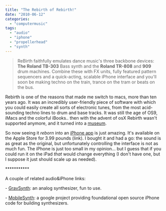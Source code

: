 ```yaml
---
title: "The Rebirth of Rebirth!"
date: "2010-06-12"
categories: 
  - "computermusic"
tags: 
  - "audio"
  - "iphone"
  - "propellerhead"
  - "synth"
---
```


> ReBirth faithfully emulates dance music's three backbone devices: **The Roland TB-303** Bass synth and the **Roland TR-808** and **909** drum machines. Combine these with FX units, fully featured pattern sequencers and a quick-acting, scalable iPhone interface and you'll soon be making techno on the train, trance on the tram or beats on the bus.

Rebirth is one of the reasons that made me switch to macs, more than ten years ago. It was an incredibly user-friendly piece of software with which you could easily create all sorts of electronic tunes, from the most acid-sounding techno lines to drum and base tracks. It was still the age of OS9, iMacs and the colorful iBooks.. then with the advent of osX Rebirth wasn't supported anymore, and it turned into a [museum](http://www.rebirthmuseum.com/).

So now seeing it _reborn_ into an [iPhone app](http://rebirthapp.com/) is just amazing. It's available on the Apple Store for 3.99 pounds (link). I bought it and had a go: the sound is as great as the original, but unfortunately controlling the interface is not as much fun. The iPhone is just too small in my opinion... but I guess that if you could run it on the iPad _that_ would change everything (I don't have one, but I suppose it just should scale up as needed).

\*\*\*\*\*\*\*\*\*\*\*

A couple of related audio&iPhone links:

\- [GravSynth](http://bm11.kayac.com/gravsynth/): an analog synthesizer, fun to use.

\- [MobileSynth](http://code.google.com/p/mobilesynth/): a google project providing foundational open source iPhone code for building synthesizers.
